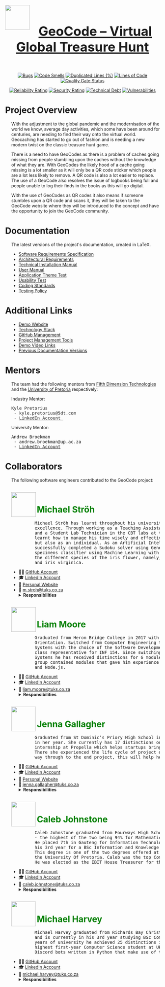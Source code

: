 <div align="center">
  <img align="left" width="80" src="https://user-images.githubusercontent.com/39992590/136713126-4d74b8ff-1b54-473f-a109-7a03cf665f6e.png">
</div>
<h1 align="center" style="color:green; font-size: 300%;" > <a href="https://geocodeapp.tech">GeoCode – Virtual Global Treasure Hunt </a></h1>

<br>
<div align="center">


[![Bugs](https://sonarcloud.io/api/project_badges/measure?project=COS301-SE-2021_GeoCode&metric=bugs)](https://sonarcloud.io/dashboard?id=COS301-SE-2021_GeoCode)
[![Code Smells](https://sonarcloud.io/api/project_badges/measure?project=COS301-SE-2021_GeoCode&metric=code_smells)](https://sonarcloud.io/dashboard?id=COS301-SE-2021_GeoCode)
[![Duplicated Lines (%)](https://sonarcloud.io/api/project_badges/measure?project=COS301-SE-2021_GeoCode&metric=duplicated_lines_density)](https://sonarcloud.io/dashboard?id=COS301-SE-2021_GeoCode)
[![Lines of Code](https://sonarcloud.io/api/project_badges/measure?project=COS301-SE-2021_GeoCode&metric=ncloc)](https://sonarcloud.io/dashboard?id=COS301-SE-2021_GeoCode)
[![Quality Gate Status](https://sonarcloud.io/api/project_badges/measure?project=COS301-SE-2021_GeoCode&metric=alert_status)](https://sonarcloud.io/dashboard?id=COS301-SE-2021_GeoCode)

</div>
<div align="center">

[![Reliability Rating](https://sonarcloud.io/api/project_badges/measure?project=COS301-SE-2021_GeoCode&metric=reliability_rating)](https://sonarcloud.io/dashboard?id=COS301-SE-2021_GeoCode)
[![Security Rating](https://sonarcloud.io/api/project_badges/measure?project=COS301-SE-2021_GeoCode&metric=security_rating)](https://sonarcloud.io/dashboard?id=COS301-SE-2021_GeoCode)
[![Technical Debt](https://sonarcloud.io/api/project_badges/measure?project=COS301-SE-2021_GeoCode&metric=sqale_index)](https://sonarcloud.io/dashboard?id=COS301-SE-2021_GeoCode)
[![Vulnerabilities](https://sonarcloud.io/api/project_badges/measure?project=COS301-SE-2021_GeoCode&metric=vulnerabilities)](https://sonarcloud.io/dashboard?id=COS301-SE-2021_GeoCode)

</div>

<!---

[![Coverage Status](https://coveralls.io/repos/github/COS301-SE-2021/GeoCode/badge.svg?branch=master)](https://coveralls.io/github/COS301-SE-2021/GeoCode?branch=master)
[![Total Views]](https://hitcounter.pythonanywhere.com/count/tag.svg?url=https://github.com/COS301-SE-2021/GeoCode.svg)
[![Build Status](https://github.com/COS301-SE-2021/GeoCode/workflows/{workflowName}/badge.svg)](https://github.com/COS301-SE-2021/GeoCode/actions)
[![Requirements](https://img.shields.io/requires/github/COS301-SE-2021/GeoCode)](https://img.shields.io/requires/github/COS301-SE-2021/GeoCode)

-->

# Project Overview

<div style="margin-left: 4%">

With the adjustment to the global pandemic and the modernisation of the world we know, average day activities, which some have been around for centuries, are needing to find their way onto the virtual world. Geocaching has started to go out of fashion and is needing a new modern twist on the classic treasure hunt game.

There is a need to have GeoCodes as there is a problem of caches going missing from people stumbling upon the caches without the knowledge of what they are. With GeoCodes the likely hood of a cache going missing is a lot smaller as it will only be a QR code sticker which people are a lot less likely to remove. A QR code is also a lot easier to replace. The use of a GeoCode also resolves the issue of logbooks being full and people unable to log their finds in the books as this will go digital.

With the use of GeoCodes as QR codes it also means if someone stumbles upon a QR code and scans it, they will be taken to the GeoCode website where they will be introduced to the concept and have the opportunity to join the GeoCode community.

</div>

# Documentation

<div style="margin-left: 4%">
	
The latest versions of the project's documentation, created in LaTeX.

* <a href="https://www.overleaf.com/read/tpdxjjnhsxxq"> Software Requirements Specification </a>
* <a href="https://www.overleaf.com/read/yvhjyygymzdn">Architectural Requirements</a>
* <a href="https://www.overleaf.com/read/kggjdjzsptbh">Technical Installation Manual</a>
* <a href="https://www.overleaf.com/read/kyrfcgymmnng">User Manual</a>
* <a href="https://www.overleaf.com/read/hpvhpdhpscwz">Application Theme Test</a>
* <a href="https://www.overleaf.com/read/fwdbkgqbjfnf">Usability Test</a>
* <a href="https://www.overleaf.com/read/byjsbnwxcgnm"> Coding Standards </a>
* <a href="https://www.overleaf.com/read/nmvtrtfmjtrh"> Testing Policy </a>

</div>

# Additional Links

<div style="margin-left: 4%">

- [Demo Website](https://cos301-se-2021.github.io/GeoCode)
- [Technology Stack](docs/Technology_Stack.md)
- [GitHub Management](docs/GitHub_Management.md)
- [Project Management Tools](docs/Project_Management_Tools.md)
- [Demo Video Links](docs/Demo_Video_Links.md)
- [Previous Documentation Versions](docs/Previous_Documentation_Versions.md)

</div>

# Mentors

<div style="margin-left: 4%">

The team had the following mentors from <a href="https://5dt.com/"> Fifth Dimension Technologies </a> and the <a href="https://www.up.ac.za/"> University of Pretoria</a> respectively:

Industry Mentor:
<pre>
Kyle Pretorius
 - kyle.pretorius@5dt.com
 - <a href="https://www.linkedin.com/in/kyle-pretorius-1880a8160/">LinkedIn Account </a>
</pre>

University Mentor:
<pre>
Andrew Broekman
 - andrew.broekman@up.ac.za
 - <a href="https://www.linkedin.com/in/andrewbroekman/">LinkedIn Account</a>
</pre>

</div>

# Collaborators

<div style="margin-left: 4%">

The following software engineers contributed to the GeoCode project:

<br/>
<img align="left" width="80" src="https://user-images.githubusercontent.com/39992590/136713416-05aa6fc3-717f-4b63-be63-18f50543022f.jpg">
<h1 style="color:green; font-size: 200%;" > Michael Ströh </h1>

   <pre>
         Michael Ströh has learnt throughout his university career that perseverance leads to
         excellence. Through working as a Teaching Assistant for COS 212 (Data Structures)
         and a Student Lab Technician in the CBT labs at the University Of Pretoria he has
         learnt how to manage his time wisely and effectively communicate not only as a team
         but also as an individual. As an Artificial Intelligence project Michael Ströh 
         successfully completed a Sudoku solver using Generic Algorithms and a flower 
         specimens classifier using Machine Learning with back propagation to identify 
         the different species of the iris flower, namely, iris setosa, iris versicolour 
         and iris virginica.
</pre>

* :man_technologist: <a href="https://github.com/Michael-Stroh"> GitHub Account </a>
* :mortar_board: <a href="https://www.linkedin.com/in/stroh-michael/"> LinkedIn Account </a>
* :wave: <a href="https://michael-stroh.github.io/myCV/"> Personal Website </a>
* :email: m.stroh@tuks.co.za
   <details>
       <summary><b> Responsibilities </b></summary>
       <pre>
           - GitHub Readme creation and maintenance.
           - Documentation: 
              - Coding Standards
              - Software Requirements Specification
              - Architecture Requirements and Design Specifications
              - Testing Policy
           - Backend:
              - GeoCode Subsystem
              - System Optimization
              - Events Subsystem
		   - Testing and researched frameworks:
              - Unit Testing
              - Integration Testing
              - Jmeter
              - Sonar
              - Mockito
</pre>
   </details>


<br/>
<img align="left" width="80" src="https://user-images.githubusercontent.com/39992590/136713414-dda2cefb-7b9a-4d9f-aabc-19394d69e5cb.jpg">
<h1 style="color:green; font-size: 200%;" > Liam Moore </h1>


  <pre>
         Graduated from Heron Bridge College in 2017 with a distinction for both IT and Life
         Orientation. Switched from Computer Engineering to a BSc Information and Knowledge
         Systems with the choice of the Software Development elective group in 2019. He was the
         class representative for INF 154. Since switching to BSc Information and Knowledge
         Systems he has received distinctions for 6 modules. The Software Development elective
         group contained modules that gave him experience with C#, C# entity framework, .NET
         and Node.js.
</pre>


* :man_technologist: <a href="https://github.com/NitronBiohazard"> GitHub Account</a>
* :mortar_board: <a href="https://www.linkedin.com/in/liam-moore-410004210/"> LinkedIn  Account </a>
* :email: liam.moore@tuks.co.za
   <details>
       <summary><b> Responsibilities </b></summary>
       <pre>
           - Documentation: 
              - Software Requirements Specification
              - Architecture Requirements and Design Specifications
           - Backend: 
              - Mission Subsystem
              - LeaderBoard Subsystem
              - Events Subsystem extension for Blockly
              - Collectable Subsystem and the design patterns (Decorator and Factory patterns)
           - Usability Testing: Conducting Usability Testing
</pre>
   </details>
	

<br/>
<img align="left" width="80" src="https://user-images.githubusercontent.com/39992590/136713405-9f0d8938-aa24-4b74-bc17-d3c9b4f6fa82.jpg">
<h1 style="color:green; font-size: 200%;" > Jenna Gallagher </h1>

  <pre>
         Graduated from St Dominic’s Priory High School in 2018 with 5 distinctions and 3rd
         in her year. She currently has 17 distinctions out of 23 modules. Jenna has done an
         internship at Propella which helps startups bring their ideas to life through technology.
         There she experienced the life cycle of project development from meeting a client all the
         way through to the end project, this will help her in leading the capstone project.
</pre>

* :woman_technologist: <a href="https://github.com/JennaLynGallagher/JennaLynGallagher"> GitHub Account </a>
* :mortar_board: <a href="https://www.linkedin.com/in/jenna-lyn-gallagher/"> LinkedIn  Account </a>
* :wave: <a href="https://jennalyngallagher.github.io/"> Personal Website </a>
* :email: jenna.gallagher@tuks.co.za
   <details>
       <summary><b> Responsibilities </b></summary>
       <pre>
           - Documentation: 
              - Software Requirements Specification
              - Architecture Requirements and Design Specifications
              - User Manual
           - Frontend: 
              - Explore tabs Pages 
              - Events tabs Pages
              - Profile tabs Pages
              - Blockly Pages
              - QR Code Creation
           - Usability Testing: 
              - Colour Scheme Test.
              - Usability Test document.
       </pre>
   </details>

<br/>
<img align="left" width="80" src="https://user-images.githubusercontent.com/39992590/136713398-3c3662de-2dd3-4a5f-9fee-5862591f1c60.jpg">
<h1 style="color:green; font-size: 200%;" > Caleb Johnstone </h1>

  <pre>
         Caleb Johnstone graduated from Fourways High School in 2018, achieving 4 distinctions
         - the highest of the two being 94% for Mathematics and 96% for Information Technology.
         He placed 7th in Gauteng for Information Technology. Caleb is currently studying in
         his 3rd year for a BSc Information and Knowledge Systems, specialising in Data Science.
         This degree is one of the two degrees offered at the Computer Science department at
         the University Of Pretoria. Caleb was the top Computer Science student for 2019 and 2020.
         He was elected as the EBIT House Treasurer for the 2019/2020 term.
</pre>

* :man_technologist: <a href="https://github.com/CalebJohnstone"> GitHub Account</a>
* :mortar_board: <a href="https://www.linkedin.com/in/caleb-johnstone-94368a132/"> LinkedIn  Account </a>
* :email: caleb.johnstone@tuks.co.za
   <details>
       <summary><b> Responsibilities </b></summary>
       <pre>
           - Documentation: 
              - Software Requirements Specification
              - Architecture Requirements and Design Specifications
              - User Manual
           - Backend: 
              - User Subsystem 
              - Leaderboard Subsystem
              - Blockly Events
              - Mission Subsystem
              - Collectable Subsystem           
</pre>
   </details>

<br/>
<img align="left" width="80" src="https://user-images.githubusercontent.com/39992590/136713394-0993c9b5-fd2e-467d-a511-c4c1d9fc3e4e.jpg">
<h1 style="color:green; font-size: 200%;" > Michael Harvey </h1>

  <pre>
         Michael Harvey graduated from Richards Bay Christian School in 2018 with 4 distinctions,
         and is currently in his 3rd year studying BSc Computer Science. In his first two and a half
         years of university he achieved 25 distinctions in 28 modules, and he ranked as the 3rd-
         highest first-year Computer Science student at UP in 2019. On the side he maintains 2
         Discord bots written in Python that make use of the API for the mobile game Clash of Clans.
</pre>

* :man_technologist: <a href="https://github.com/robotic-coder"> GitHub Account</a>
* :mortar_board: <a href="https://www.linkedin.com/in/michaelharvey-123/"> LinkedIn  Account </a>
* :email: michael.harvey@tuks.co.za
   <details>
       <summary><b> Responsibilities </b></summary>
       <pre>
           - Frontend: 
              - Adaptive Layout
              - Augmented Reality
              - Blockly Integration
              - Collections Tab Pages
              - QR Code Creation/Scanning
              - Profile Tab Pages
           - Automation:
              - Android APK Build
              - Deployment
              - Swagger Client Generation
           - Documentation: 
              - Software Requirements Specification
              - Architecture Requirements and Design Specifications
              - Technical Installation Manual
           - Backend: Events Subsystem
           - Keycloak Integration
           - Server Management
           - GitHub Pages Setup
</pre>
   </details>


</div>
